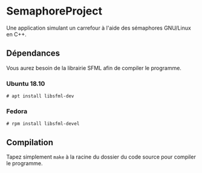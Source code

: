 # SemaphoreProject

Une application simulant un carrefour à l'aide des sémaphores GNU/Linux en C++.

## Dépendances

Vous aurez besoin de la librairie SFML afin de compiler le programme. 

### Ubuntu 18.10

`# apt install libsfml-dev`

### Fedora 

`# rpm install libsfml-devel`

## Compilation

Tapez simplement `make` à la racine du dossier du code source pour compiler le programme.
